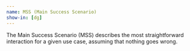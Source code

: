 ```yaml
---
name: MSS (Main Success Scenario)
show-in: [dg]
---
```


The Main Success Scenario (MSS) describes the most straightforward interaction for a given use case, assuming that nothing goes wrong.
